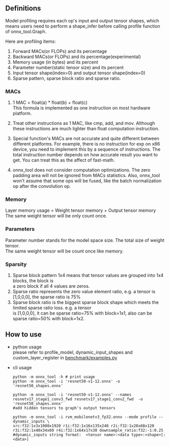 ## Definitions
Model profiling requires each op's input and output tensor shapes, which means users need to perform
a shape_infer before calling profile function of onnx_tool.Graph.

Here are profiling items:
1. Forward MACs(or FLOPs) and its percentage
2. Backward MACs(or FLOPs) and its percentage(experimental)
3. Memory usage (in bytes) and its percent
4. Parameter number(static tensor size) and its percent
5. Input tensor shape(index=0) and output tensor shape(index=0)
6. Sparse pattern, sparse block ratio and sparse ratio.

### MACs
1. 1 MAC = float(a) * float(b) + float(c)  
This formula is implemented as one instruction on most hardware platform.  
  
2. Treat other instructions as 1 MAC, like cmp, add, and mov. Although these instructions are much lighter than float
computation instruction.
  
3. Special function's MACs are not accurate and quite different between different platforms. For example, there is no 
instruction for exp on x86 device, you need to implement this by a sequence of instructions. The total instruction 
number depends on how accurate result you want to get. You can treat this as the affect of fast-math.

4. onnx_tool does not consider computation optimizations. The zero padding area will not be ignored from MACs statistics. 
Also, onnx_tool won't assume that some ops will be fused, like the batch normalization op after the convolution op.

### Memory
Layer memory usage = Weight tensor memory + Output tensor memory   
The same weight tensor will be only count once.

### Parameters
Parameter number stands for the model space size. The total size of weight tensor.  
The same weight tensor will be count once like memory.

### Sparsity
1. Sparse block pattern 1x4 means that tensor values are grouped into 1x4 blocks, the block is  
a zero block if all 4 values are zeros.
2. Sparse ratio represents the zero value element ratio, e.g. a tensor is [1,0,0,0], the sparse ratio is 75%
3. Sparse block ratio is the biggest sparse block shape which meets the limited sparse ratio loss. e.g. a tensor  
is [1,0,0,0], it can be sparse ratio=75% with block=1x1, also can be sparse ratio=50% with block=1x2.

## How to use

* python usage  
please refer to profile_model, dynamic_input_shapes and custom_layer_register in [benchmark/examples.py](../benchmark/examples.py)
* cli usage  

    ```shell
    python -m onnx_tool -h # print usage
    python -m onnx_tool -i 'resnet50-v1-12.onnx' -o 'resnet50_shapes.onnx'
    ```    
    ```shell
    python -m onnx_tool -i 'resnet50-v1-12.onnx' --names resnetv17_stage1_conv3_fwd resnetv17_stage1_conv2_fwd  -o 'resnet50_shapes.onnx'
  #add hidden tensors to graph's output tensors
    ```    
    ```shell
    python -m onnx_tool -i rvm_mobilenetv3_fp32.onnx --mode profile --dynamic_inputs \
    src:f32:1x3x1080x1920 r1i:f32:1x16x135x240 r2i:f32:1x20x68x120 r3i:f32:1x40x34x60 r4i:f32:1x64x17x30 downsample_ratio:f32:-1:0.25
    #dynamic_inputs string format:  <tensor name>:<data type>:<shape>[:<data>]
    ```   
